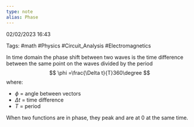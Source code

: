 ```yaml
---
type: note
alias: Phase
---
```

02/02/2023 16:43

Tags: #math #Physics #Circuit_Analysis #Electromagnetics 

In time domain the phase shift between two waves is the time difference between the same point on the waves divided by the period
$$
\phi =\frac{\Delta t}{T}360\degree
$$
where:
- $\phi$ = angle between vectors
- $\Delta t$ = time difference
- $T$ = period

When two functions are in phase, they peak and are at 0 at the same time.
